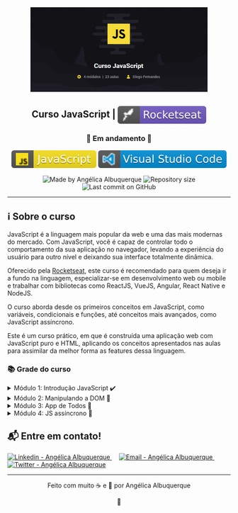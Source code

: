<div align="center">
    <img src=".github\javascript.png" width="400"/>
</div>

<h2 align="center">Curso JavaScript | <img align="center" alt="badge rocketseat" src=".github\rocket.svg"></h2>
<h3 align="center">🚧 Em andamento 🚧</h3>

<p align="center">
<img alt="badge javascript" src=".github\javascript.svg">
<img alt="badge vscode" src=".github\visual_studio_code.svg">
</p>

<p align="center">
<img alt="Made by Angélica Albuquerque" src="https://img.shields.io/badge/made%20by-Angélica Albuquerque-%20?color=efd92d">
<img alt="Repository size" src="https://img.shields.io/github/repo-size/angelicaalbuquerque/javascript_rocketseat?color=efd92d">
<img alt="Last commit on GitHub" src="https://img.shields.io/github/last-commit/angelicaalbuquerque/javascript_rocketseat?color=efd92d">
</p>

---

## ℹ️ Sobre o curso

<p>JavaScript é a linguagem mais popular da web e uma das mais modernas do mercado. Com JavaScript, você é capaz de controlar todo o comportamento da sua aplicação no navegador, levando a experiência do usuário para outro nível e deixando sua interface totalmente dinâmica.</p>
<p>
Oferecido pela <a href="https://rocketseat.com.br/" target="_blank">Rocketseat</a>, este curso é recomendado para quem deseja ir a fundo na linguagem, especializar-se em desenvolvimento web ou mobile e trabalhar com bibliotecas como ReactJS, VueJS, Angular, React Native e NodeJS.
</p>

<p>
O curso aborda desde os primeiros conceitos em JavaScript, como variáveis, condicionais e funções, até conceitos mais avançados, como JavaScript assíncrono.
</p>

<p>
Este é um curso prático, em que é construída uma aplicação web com JavaScript puro e HTML, aplicando os conceitos apresentados nas aulas para assimilar da melhor forma as features dessa linguagem.
</p>

### 📚 Grade do curso

<details>
  <summary>Módulo 1: Introdução JavaScript ✔️</summary>

- Introdução
- Configurando ambiente
- Variáveis e dados
- Operações matemáticas
- Funções
- Condicionais
- Operadores lógicos
- Condição ternária
- Estruturas de repetição
- Intervalo e timeout
- Desafio
</details>

<details>
  <summary>Módulo 2: Manipulando a DOM 🚧</summary>

- Eventos inline ✔️
- Trabalhando com a DOM
- Lidando com elementos
- Alterando estilos
- Desafio
</details>

<details>
  <summary>Módulo 3: App de Todos 🚧</summary>

- Estrutura do app
- Iniciando aplicação
- Renderizando Todos
- Criando Todos
- Excluindo Todos
- Salvando no storage
</details>

<details>
  <summary>Módulo 4: JS assíncrono 🚧</summary>

- Requisições AJAX
- Promises
- Utilizando Axios
- Desafio
</details>

## 📬 Entre em contato!

<div align="left">
  <a href="https://www.linkedin.com/in/angelica-albuquerque/" target="_blank" >
    <img alt="Linkedin - Angélica Albuquerque" src="https://img.shields.io/badge/Linkedin--%23F8952D?style=social&logo=linkedin">
  </a>&nbsp;&nbsp;&nbsp;

  <a href="mailto:angelica.o.albuquerque@gmail.com" target="_blank" >
    <img alt="Email - Angélica Albuquerque" src="https://img.shields.io/badge/Email--%23F8952D?style=social&logo=gmail">
  </a>&nbsp;&nbsp;&nbsp;

  <a href="https://twitter.com/angelica_oa/" target="_blank">
    <img alt="Twitter - Angélica Albuquerque" src="https://img.shields.io/twitter/url?label=Twitter&style=social&url=https%3A%2F%2Ftwitter.com%2Fangelica_oa">
  </a>
</div>

---

<p align="center">
Feito com muito ☕ e 🖤 por Angélica Albuquerque
</p>

<p align="center">
👋 
</p>
